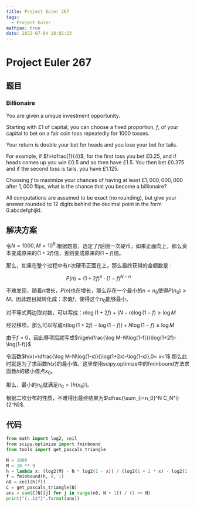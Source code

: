 ```yaml
---
title: Project Euler 267
tags:
  - Project Euler
mathjax: true
date: 2022-07-04 18:02:13
---
```


<escape><!-- more --></escape>

# Project Euler 267

## 题目

### Billionaire

You are given a unique investment opportunity.

Starting with $£1$ of capital, you can choose a fixed proportion, $f$, of your capital to bet on a fair coin toss repeatedly for $1000$ tosses.

Your return is double your bet for heads and you lose your bet for tails.

For example, if $f=\dfrac{1}{4}$,  for the first toss you bet $£0.25$, and if heads comes up you win $£0.5$ and so then have $£1.5$. You then bet $£0.375$ and if the second toss is tails, you have $£1.125$.

Choosing $f$ to maximize your chances of having at least $£1,000,000,000$ after $1,000$ flips, what is the chance that you become a billionaire?

All computations are assumed to be exact (no rounding), but give your answer rounded to $12$ digits behind the decimal point in the form 0.abcdefghijkl.

## 解决方案

令$N=1000,M=10^9$.根据题意，选定了$f$后抛一次硬币，如果正面向上，那么资本变成原来的$(1+2f)$倍，否则变成原来的$(1-f)$倍。

那么，如果在整个过程中有$n$次硬币正面在上，那么最终获得的金额数是：

$$P(n)=(1+2f)^n\cdot(1-f)^{N-n}$$

不难发现，随着$n$增长，$P(n)$也在增长，那么存在一个最小的$n=n_0$使得$P(n_0)\ge M$。因此题目就转化成：求值$f$，使得这个$n_0$能够最小。

对不等式两边取对数，可以写成：$n\log(1+2f)+(N-n)\log(1-f)\ge \log M$

经过移项，那么可以写成$n(\log(1+2f)-\log(1-f))+N\log(1-f)\ge \log M$

由于$f>0$，因此移项后就写成$n\ge\dfrac{\log M-N\log(1-f)}{\log(1+2f)-\log(1-f)}$

令函数$h(x)=\dfrac{\log M-N\log(1-x)}{\log(1+2x)-\log(1-x)},0< x<1$.那么此时就是为了求函数$h(x)$的最小值。这里使用scipy.optimize中的fminbound方法求函数$h$的极小值点$x_0$。

那么，最小的$n_0$就满足$n_0=\lceil h(x_0)\rceil$。

根据二项分布的性质，不难得出最终结果为$\dfrac{\sum_{i=n_0}^N C_N^i}{2^N}$.

## 代码

```py
from math import log2, ceil
from scipy.optimize import fminbound
from tools import get_pascals_triangle

N = 1000
M = 10 ** 9
h = lambda x: (log2(M) - N * log2(1 - x)) / (log2(1 + 2 * x) - log2(1 - x))
f = fminbound(h, 0, 1)
n0 = ceil(h(f))
C = get_pascals_triangle(N)
ans = sum(C[N][j] for j in range(n0, N + 1)) / (1 << N)
print("{:.12f}".format(ans))

```
